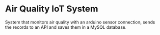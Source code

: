 # Air Quality IoT System 
System that monitors air quality with an arduino sensor connection, sends the records to an API and saves them in a MySQL database.
